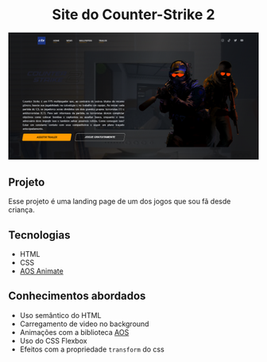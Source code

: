 <h1 align="center">
  Site do Counter-Strike 2
</h1>

<p align="center">
  <img src="/github/cs2github.png"/>
</p>

## Projeto

Esse projeto é uma landing page de um dos jogos que sou fã desde criança.

## Tecnologias

- HTML
- CSS
- [AOS Animate](https://michalsnik.github.io/aos/)

## Conhecimentos abordados

- Uso semântico do HTML
- Carregamento de video no background
- Animações com a biblioteca [AOS](https://michalsnik.github.io/aos/)
- Uso do CSS Flexbox
- Efeitos com a propriedade `transform` do css
